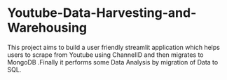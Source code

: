 # Youtube-Data-Harvesting-and-Warehousing
This project aims to build a user friendly streamlit application which helps users to scrape from Youtube using ChannelID and then migrates to MongoDB .Finally it performs some Data Analysis by migration of Data to SQL.
